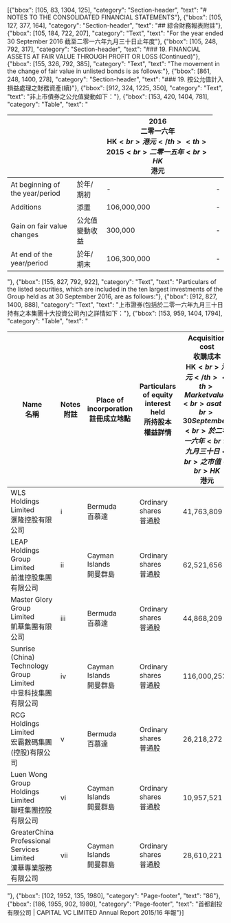 [{"bbox": [105, 83, 1304, 125], "category": "Section-header", "text": "# NOTES TO THE CONSOLIDATED FINANCIAL STATEMENTS"}, {"bbox": [105, 127, 377, 164], "category": "Section-header", "text": "## 綜合財務報表附註"}, {"bbox": [105, 184, 722, 207], "category": "Text", "text": "For the year ended 30 September 2016 截至二零一六年九月三十日止年度"}, {"bbox": [105, 248, 792, 317], "category": "Section-header", "text": "### 19. FINANCIAL ASSETS AT FAIR VALUE THROUGH PROFIT OR LOSS (Continued)"}, {"bbox": [155, 326, 792, 385], "category": "Text", "text": "The movement in the change of fair value in unlisted bonds is as follows:"}, {"bbox": [861, 248, 1400, 278], "category": "Section-header", "text": "### 19. 按公允值計入損益處理之財務資產(續)"}, {"bbox": [912, 324, 1225, 350], "category": "Text", "text": "非上市債券之公允值變動如下："}, {"bbox": [153, 420, 1404, 781], "category": "Table", "text": "<table><thead><tr><th></th><th></th><th>2016<br>二零一六年<br>HK$<br>港元</th><th>2015<br>二零一五年<br>HK$<br>港元</th></tr></thead><tbody><tr><td>At beginning of the year/period</td><td>於年/期初</td><td>-</td><td>-</td></tr><tr><td>Additions</td><td>添置</td><td>106,000,000</td><td>-</td></tr><tr><td>Gain on fair value changes</td><td>公允值變動收益</td><td>300,000</td><td>-</td></tr><tr><td>At end of the year/period</td><td>於年/期末</td><td>106,300,000</td><td>-</td></tr></tbody></table>"}, {"bbox": [155, 827, 792, 922], "category": "Text", "text": "Particulars of the listed securities, which are included in the ten largest investments of the Group held as at 30 September 2016, are as follows:"}, {"bbox": [912, 827, 1400, 888], "category": "Text", "text": "上市證券(包括於二零一六年九月三十日持有之本集團十大投資公司內)之詳情如下："}, {"bbox": [153, 959, 1404, 1794], "category": "Table", "text": "<table><thead><tr><th>Name<br>名稱</th><th>Notes<br>附註</th><th>Place of<br>incorporation<br>註冊成立地點</th><th>Particulars<br>of equity<br>interest held<br>所持股本<br>權益詳情</th><th>Acquisition<br>cost<br>收購成本<br>HK$<br>港元</th><th>Market value<br>as at<br>30 September<br>於二零一六年<br>九月三十日<br>之市值<br>HK$<br>港元</th><th>Percentage<br>of equity<br>interest<br>attributable<br>to the Group<br>本集團<br>應佔股本權益<br>百分比</th><th>Net assets<br>value<br>attributable<br>to the Group<br>本集團<br>應佔資產<br>淨值<br>HK$<br>港元</th></tr></thead><tbody><tr><td>WLS Holdings Limited<br>滙隆控股有限公司</td><td>i</td><td>Bermuda<br>百慕達</td><td>Ordinary shares<br>普通股</td><td>41,763,809</td><td>153,483,000</td><td>4.01%</td><td>33,515,700</td></tr><tr><td>LEAP Holdings Group Limited<br>前進控股集團有限公司</td><td>ii</td><td>Cayman Islands<br>開曼群島</td><td>Ordinary shares<br>普通股</td><td>62,521,656</td><td>77,505,600</td><td>4.40%</td><td>15,251,984</td></tr><tr><td>Master Glory Group Limited<br>凱華集團有限公司</td><td>iii</td><td>Bermuda<br>百慕達</td><td>Ordinary shares<br>普通股</td><td>44,868,209</td><td>76,349,000</td><td>3.32%</td><td>176,822,536</td></tr><tr><td>Sunrise (China) Technology Group<br>Limited<br>中昱科技集團有限公司</td><td>iv</td><td>Cayman Islands<br>開曼群島</td><td>Ordinary shares<br>普通股</td><td>116,000,253</td><td>46,705,263</td><td>22.36%</td><td>18,434,702</td></tr><tr><td>RCG Holdings Limited<br>宏霸數碼集團(控股)有限公司</td><td>v</td><td>Bermuda<br>百慕達</td><td>Ordinary shares<br>普通股</td><td>26,218,272</td><td>45,225,000</td><td>4.43%</td><td>27,730,161</td></tr><tr><td>Luen Wong Group Holdings Limited<br>聯旺集團控股有限公司</td><td>vi</td><td>Cayman Islands<br>開曼群島</td><td>Ordinary shares<br>普通股</td><td>10,957,521</td><td>38,915,000</td><td>0.17%</td><td>142,108</td></tr><tr><td>GreaterChina Professional Services<br>Limited<br>漢華專業服務有限公司</td><td>vii</td><td>Cayman Islands<br>開曼群島</td><td>Ordinary shares<br>普通股</td><td>28,610,221</td><td>31,747,500</td><td>0.77%</td><td>4,067,633</td></tr></tbody></table>"}, {"bbox": [102, 1952, 135, 1980], "category": "Page-footer", "text": "86"}, {"bbox": [186, 1955, 902, 1980], "category": "Page-footer", "text": "首都創投有限公司 | CAPITAL VC LIMITED Annual Report 2015/16 年報"}]